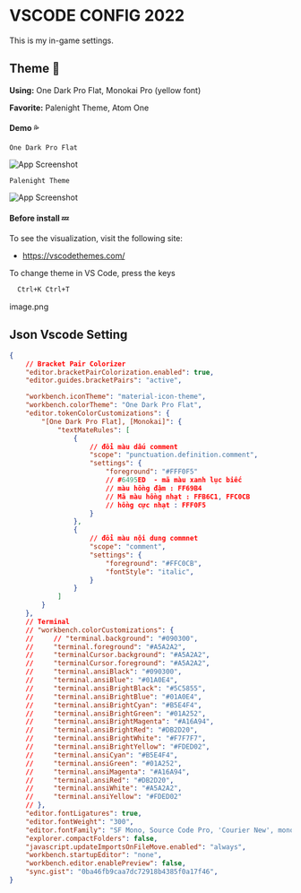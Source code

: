 # VSCODE CONFIG 2022

This is my in-game settings.


## Theme 💬

**Using:** One Dark Pro Flat, Monokai Pro (yellow font)

**Favorite:** Palenight Theme, Atom One

#### Demo 💦

`One Dark Pro Flat`

![App Screenshot](https://cdn.jsdelivr.net/gh/binaryify/onedark-pro/screenshots/normal.png)

`Palenight Theme`

![App Screenshot](https://i.imgur.com/G3KSdGo.png)


#### Before install 💤


To see the visualization, visit the following site:
- https://vscodethemes.com/

To change theme in VS Code, press the keys 

```bash
  Ctrl+K Ctrl+T
```
image.png


## Json Vscode Setting
```json
{
    // Bracket Pair Colorizer
    "editor.bracketPairColorization.enabled": true,
    "editor.guides.bracketPairs": "active",

    "workbench.iconTheme": "material-icon-theme",
    "workbench.colorTheme": "One Dark Pro Flat",
    "editor.tokenColorCustomizations": {
        "[One Dark Pro Flat], [Monokai]": {
            "textMateRules": [
                {
                    // đổi màu dấu comment
                    "scope": "punctuation.definition.comment",
                    "settings": {
                        "foreground": "#FFF0F5"
                        // #6495ED	- mã màu xanh lục biếc
                        // màu hồng đậm : FF69B4
                        // Mã màu hồng nhạt : FFB6C1, FFC0CB
                        // hồng cực nhạt : FFF0F5
                    }
                },
                {
                    // đổi màu nội dung commnet
                    "scope": "comment",
                    "settings": {
                        "foreground": "#FFC0CB",
                        "fontStyle": "italic",
                    }
                }
            ]
        }
    },
    // Terminal
    // "workbench.colorCustomizations": {
    //     // "terminal.background": "#090300",
    //     "terminal.foreground": "#A5A2A2",
    //     "terminalCursor.background": "#A5A2A2",
    //     "terminalCursor.foreground": "#A5A2A2",
    //     "terminal.ansiBlack": "#090300",
    //     "terminal.ansiBlue": "#01A0E4",
    //     "terminal.ansiBrightBlack": "#5C5855",
    //     "terminal.ansiBrightBlue": "#01A0E4",
    //     "terminal.ansiBrightCyan": "#B5E4F4",
    //     "terminal.ansiBrightGreen": "#01A252",
    //     "terminal.ansiBrightMagenta": "#A16A94",
    //     "terminal.ansiBrightRed": "#DB2D20",
    //     "terminal.ansiBrightWhite": "#F7F7F7",
    //     "terminal.ansiBrightYellow": "#FDED02",
    //     "terminal.ansiCyan": "#B5E4F4",
    //     "terminal.ansiGreen": "#01A252",
    //     "terminal.ansiMagenta": "#A16A94",
    //     "terminal.ansiRed": "#DB2D20",
    //     "terminal.ansiWhite": "#A5A2A2",
    //     "terminal.ansiYellow": "#FDED02"
    // },
    "editor.fontLigatures": true,
    "editor.fontWeight": "300",
    "editor.fontFamily": "SF Mono, Source Code Pro, 'Courier New', monospace",
    "explorer.compactFolders": false,
    "javascript.updateImportsOnFileMove.enabled": "always",
    "workbench.startupEditor": "none",
    "workbench.editor.enablePreview": false,
    "sync.gist": "0ba46fb9caa7dc72918b4385f0a17f46",
}
```
